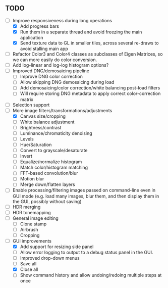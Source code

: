 ## TODO

- [ ] Improve responsiveness during long operations
   - [x] Add progress bars
   - [x] Run them in a separate thread and avoid freezing the main application
   - [x] Send texture data to GL in smaller tiles, across several re-draws to avoid stalling main app
- [ ] Refactor Color3 and Color4 classes as subclasses of Eigen Matrices, so we can more easily do color conversion.
- [ ] Add log-linear and log-log histogram options?
- [ ] Improved DNG/demosaicing pipeline
   - [ ] Improve DNG color correction
   - [ ] Allow skipping DNG demosaicing during load
   - [ ] Add demosaicing/color correction/white balancing post-load filters
   - [ ] Will require storing DNG metadata to apply correct color-correction matrix
- [ ] Selection support
- [ ] More image filters/transformations/adjustments 
   - [x] Canvas size/cropping
   - [ ] White balance adjustment
   - [ ] Brightness/contrast
   - [ ] Luminance/chromaticity denoising 
   - [ ] Levels
   - [ ] Hue/Saturation
   - [ ] Convert to grayscale/desaturate
   - [ ] Invert
   - [ ] Equalize/normalize histogram
   - [ ] Match color/histogram matching
   - [ ] FFT-based convolution/blur
   - [ ] Motion blur
   - [ ] Merge down/flatten layers
- [ ] Enable processing/filtering images passed on command-line even in GUI mode (e.g. load many images, blur them, and then display them in the GUI, possibly without saving)
- [ ] HDR merging
- [ ] HDR tonemapping
- [ ] General image editing
   - [ ] Clone stamp
   - [ ] Airbrush
   - [ ] Cropping
- [ ] GUI improvements
   - [x] Add support for resizing side panel
   - [ ] Allow error logging to output to a debug status panel in the GUI.
   - [ ] Improved drop-down menus
   - [ ] Save all
   - [x] Close all
   - [ ] Show command history and allow undoing/redoing multiple steps at once
